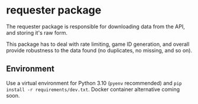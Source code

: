 # requester package

The requester package is responsible for downloading
data from the API, and storing it's raw form.

This package has to deal with rate limiting,
game ID generation, and overall provide
robustness to the data found (no duplicates, no missing, and so on).

## Environment

Use a virtual environment for Python 3.10 (`pyenv` recommended) and `pip install -r requirements/dev.txt`.
Docker container alternative coming soon.